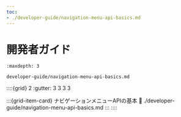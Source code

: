 ```yaml
---
toc:
- ./developer-guide/navigation-menu-api-basics.md
---
```

# 開発者ガイド

```{toctree}
:maxdepth: 3

developer-guide/navigation-menu-api-basics.md
```

::::{grid} 2
:gutter: 3 3 3 3

:::{grid-item-card} ナビゲーションメニューAPIの基本
:link: ./developer-guide/navigation-menu-api-basics.md
:::
::::

